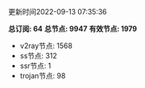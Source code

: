 更新时间2022-09-13 07:35:36

**总订阅: 64**
**总节点: 9947**
**有效节点: 1979**
- v2ray节点: 1568
- ss节点: 312
- ssr节点: 1
- trojan节点: 98
